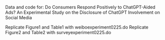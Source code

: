 Data and code for: 
Do Consumers Respond Positively to ChatGPT-Aided Ads? An Experimental Study on the Disclosure of ChatGPT Involvement on Social Media

Replicate Figure1 and Table1 with weiboexperiment0225.do
Replicate Figure2 and Table2 with surveyexperiment0225.do
